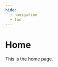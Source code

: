 ```yaml
---
hide:
  - navigation
  - toc
---
```


# Home

This is the home page.

<!-- 
To include images, add:
![Title of image](assets/image.png){ width="300" }

For more, see: https://squidfunk.github.io/mkdocs-material/reference/images/
-->
